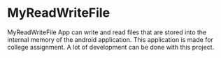 # MyReadWriteFile
MyReadWriteFile App can write and read files that are stored into the internal memory of the android application. This application is made for college assignment. A lot of development can be done with this project.
